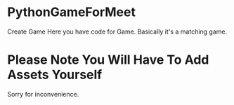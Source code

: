 # PythonGameForMeet
Create Game
Here you have code for Game.
Basically it's a matching game.

# Please Note You Will Have To Add Assets Yourself
Sorry for inconvenience.
